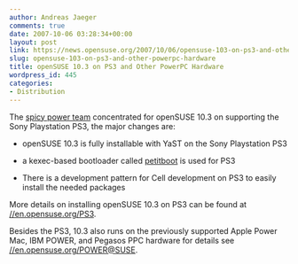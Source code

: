 ```yaml
---
author: Andreas Jaeger
comments: true
date: 2007-10-06 03:28:34+00:00
layout: post
link: https://news.opensuse.org/2007/10/06/opensuse-103-on-ps3-and-other-powerpc-hardware/
slug: opensuse-103-on-ps3-and-other-powerpc-hardware
title: openSUSE 10.3 on PS3 and Other PowerPC Hardware
wordpress_id: 445
categories:
- Distribution
---
```


The [spicy power team](//en.opensuse.org/POWER_Team) concentrated for openSUSE 10.3 on supporting the Sony Playstation PS3, the major changes are:



	
  * openSUSE 10.3 is fully installable with YaST on the Sony Playstation PS3

	
  * a kexec-based bootloader called [petitboot](//ozlabs.org/~jk/projects/petitboot/) is used for PS3

	
  * There is a development pattern for Cell development on PS3 to easily install the needed packages


More details on installing openSUSE 10.3 on PS3 can be found at [//en.opensuse.org/PS3](//en.opensuse.org/PS3).

Besides the PS3, 10.3 also runs on the previously supported  Apple Power Mac, IBM POWER, and Pegasos PPC hardware for details see [//en.opensuse.org/POWER@SUSE](//en.opensuse.org/POWER%40SUSE).
